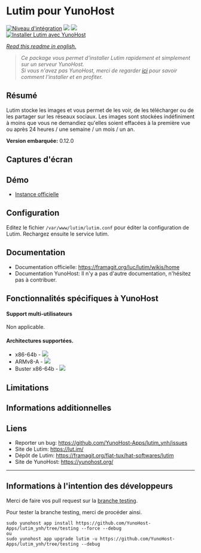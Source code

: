 # Lutim pour YunoHost

[![Niveau d'intégration](https://dash.yunohost.org/integration/lutim.svg)](https://dash.yunohost.org/appci/app/lutim) ![](https://ci-apps.yunohost.org/ci/badges/lutim.status.svg) [![](https://ci-apps.yunohost.org/ci/badges/lutim.maintain.svg)](https://github.com/YunoHost/Apps/#what-to-do-if-i-cant-maintain-my-app-anymore-)  
[![Installer Lutim avec YunoHost](https://install-app.yunohost.org/install-with-yunohost.png)](https://install-app.yunohost.org/?app=lutim)

*[Read this readme in english.](./README.md)*

> *Ce package vous permet d'installer Lutim rapidement et simplement sur un serveur YunoHost.  
Si vous n'avez pas YunoHost, merci de regarder [ici](https://yunohost.org/#/install_fr) pour savoir comment l'installer et en profiter.*

## Résumé

Lutim stocke les images et vous permet de les voir, de les télécharger ou de les partager sur les réseaux sociaux.
Les images sont stockées indéfiniment à moins que vous ne demandiez qu'elles soient effacées à la première vue ou après 24 heures / une semaine / un mois / un an.

**Version embarquée:** 0.12.0

## Captures d'écran

## Démo

* [Instance officielle](https://lut.im/)

## Configuration

Editez le fichier `/var/www/lutim/lutim.conf` pour éditer la configuration de Lutim.
Rechargez ensuite le service lutim.

## Documentation

 * Documentation officielle: https://framagit.org/luc/lutim/wikis/home
 * Documentation YunoHost: Il n'y a pas d'autre documentation, n'hésitez pas à contribuer.

## Fonctionnalités spécifiques à YunoHost

#### Support multi-utilisateurs

Non applicable.

#### Architectures supportées.

* x86-64b - [![](https://ci-apps.yunohost.org/ci/logs/lutim%20%28Apps%29.svg)](https://ci-apps.yunohost.org/ci/apps/lutim/)
* ARMv8-A - [![](https://ci-apps-arm.yunohost.org/ci/logs/lutim%20%28Apps%29.svg)](https://ci-apps-arm.yunohost.org/ci/apps/lutim/)
* Buster x86-64b - [![](https://ci-buster.nohost.me/ci/logs/lutim%20%28Apps%29.svg)](https://ci-buster.nohost.me/ci/apps/lutim/)

## Limitations

## Informations additionnelles

## Liens

 * Reporter un bug: https://github.com/YunoHost-Apps/lutim_ynh/issues
 * Site de Lutim: https://lut.im/
 * Dépôt de Lutim: https://framagit.org/fiat-tux/hat-softwares/lutim
 * Site de YunoHost: https://yunohost.org/

---

Informations à l'intention des développeurs
----------------

Merci de faire vos pull request sur la [branche testing](https://github.com/YunoHost-Apps/lutim_ynh/tree/testing).

Pour tester la branche testing, merci de procéder ainsi.
```
sudo yunohost app install https://github.com/YunoHost-Apps/lutim_ynh/tree/testing --force --debug
ou
sudo yunohost app upgrade lutim -u https://github.com/YunoHost-Apps/lutim_ynh/tree/testing --debug
```

